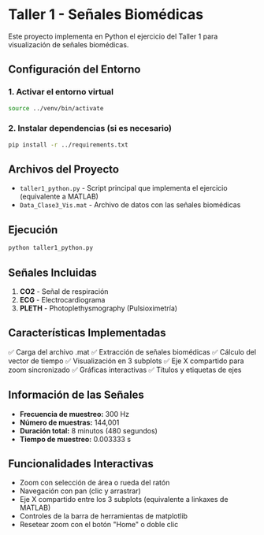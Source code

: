 # Taller 1 - Señales Biomédicas

Este proyecto implementa en Python el ejercicio del Taller 1 para visualización de señales biomédicas.

## Configuración del Entorno

### 1. Activar el entorno virtual
```bash
source ../venv/bin/activate
```

### 2. Instalar dependencias (si es necesario)
```bash
pip install -r ../requirements.txt
```

## Archivos del Proyecto

- `taller1_python.py` - Script principal que implementa el ejercicio (equivalente a MATLAB)
- `Data_Clase3_Vis.mat` - Archivo de datos con las señales biomédicas

## Ejecución

```bash
python taller1_python.py
```

## Señales Incluidas

1. **CO2** - Señal de respiración
2. **ECG** - Electrocardiograma
3. **PLETH** - Photoplethysmography (Pulsioximetría)

## Características Implementadas

✅ Carga del archivo .mat
✅ Extracción de señales biomédicas
✅ Cálculo del vector de tiempo
✅ Visualización en 3 subplots
✅ Eje X compartido para zoom sincronizado
✅ Gráficas interactivas
✅ Títulos y etiquetas de ejes

## Información de las Señales

- **Frecuencia de muestreo:** 300 Hz
- **Número de muestras:** 144,001
- **Duración total:** 8 minutos (480 segundos)
- **Tiempo de muestreo:** 0.003333 s

## Funcionalidades Interactivas

- Zoom con selección de área o rueda del ratón
- Navegación con pan (clic y arrastrar)
- Eje X compartido entre los 3 subplots (equivalente a linkaxes de MATLAB)
- Controles de la barra de herramientas de matplotlib
- Resetear zoom con el botón "Home" o doble clic